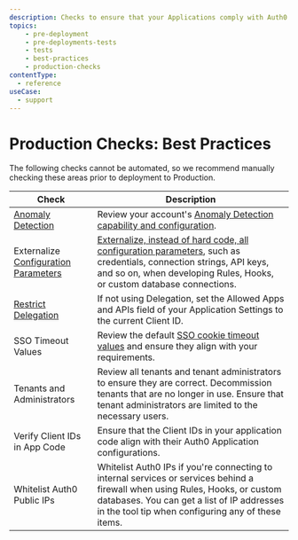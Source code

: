 ```yaml
---
description: Checks to ensure that your Applications comply with Auth0 best practices
topics:
    - pre-deployment
    - pre-deployments-tests
    - tests
    - best-practices
    - production-checks
contentType:
  - reference
useCase:
  - support
---
```


# Production Checks: Best Practices

The following checks cannot be automated, so we recommend manually checking these areas prior to deployment to Production.

| Check | Description |
| ---- | ----------- |
| [Anomaly Detection](/anomaly-detection) | Review your account's [Anomaly Detection capability and configuration](${manage_url}/#/anomaly). |
| Externalize [Configuration Parameters](/connections/database/mysql#4-add-configuration-parameters) | [Externalize, instead of hard code, all configuration parameters](${manage_url}/#/connections/database), such as credentials, connection strings, API keys, and so on, when developing Rules, Hooks, or custom database connections. |
| [Restrict Delegation](/reference/dashboard/settings-application#advanced-settings) | If not using Delegation, set the Allowed Apps and APIs field of your Application Settings to the current Client ID. |
| SSO Timeout Values | Review the default [SSO cookie timeout values](${manage_url}/#/account/advanced) and ensure they align with your requirements. |
| Tenants and Administrators | Review all tenants and tenant administrators to ensure they are correct. Decommission tenants that are no longer in use. Ensure that tenant administrators are limited to the necessary users. |
| Verify Client IDs in App Code | Ensure that the Client IDs in your application code align with their Auth0 Application configurations. |
| Whitelist Auth0 Public IPs | Whitelist Auth0 IPs if you're connecting to internal services or services behind a firewall when using Rules, Hooks, or custom databases. You can get a list of IP addresses in the tool tip when configuring any of these items. |
